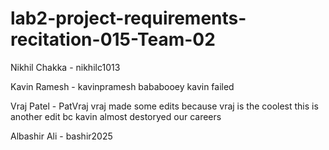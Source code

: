 # lab2-project-requirements-recitation-015-Team-02
Nikhil Chakka - nikhilc1013

Kavin Ramesh - kavinpramesh
bababooey
kavin failed

Vraj Patel - PatVraj
vraj made some edits because vraj is the coolest
this is another edit bc kavin almost destoryed our careers

Albashir Ali - bashir2025
